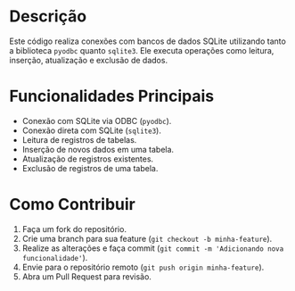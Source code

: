 # Descrição
Este código realiza conexões com bancos de dados SQLite utilizando tanto a biblioteca `pyodbc` quanto `sqlite3`. Ele executa operações como leitura, inserção, atualização e exclusão de dados.

# Funcionalidades Principais
- Conexão com SQLite via ODBC (`pyodbc`).
- Conexão direta com SQLite (`sqlite3`).
- Leitura de registros de tabelas.
- Inserção de novos dados em uma tabela.
- Atualização de registros existentes.
- Exclusão de registros de uma tabela.

# Como Contribuir
1. Faça um fork do repositório.
2. Crie uma branch para sua feature (`git checkout -b minha-feature`).
3. Realize as alterações e faça commit (`git commit -m 'Adicionando nova funcionalidade'`).
4. Envie para o repositório remoto (`git push origin minha-feature`).
5. Abra um Pull Request para revisão.
